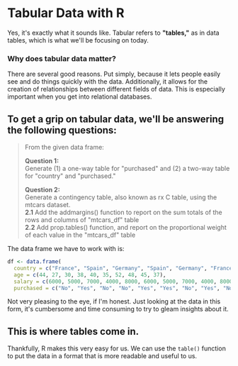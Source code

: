 # Tabular Data with R
Yes, it's exactly what it sounds like. Tabular refers to **"tables,"** as in data tables, which is what we'll be focusing on today.

### Why does tabular data matter?
There are several good reasons. Put simply, because it lets people easily see and do things quickly with the data. Additionally, it allows for the creation of relationships between different fields of data. This is especially important when you get into relational databases.

## To get a grip on tabular data, we'll be answering the following questions:
> From the given data frame:
> 
> **Question 1:** <br />
> Generate (1) a one-way table for "purchased" and (2) a two-way table for "country" and "purchased." <br />
> 
> **Question 2:** <br />
> Generate a contingency table, also known as rx C table, using the mtcars dataset. <br />
> **2.1** Add the addmargins() function to report on the sum totals of the rows and columns of "mtcars_df" table <br />
> **2.2** Add prop.tables() function, and report on the proportional weight of each value in the "mtcars_df" table <br />

The data frame we have to work with is:
```R
df <- data.frame(
  country = c("France", "Spain", "Germany", "Spain", "Germany", "France", "Spain", "France", "Germany", "France"),
  age = c(44, 27, 30, 38, 40, 35, 52, 48, 45, 37),
  salary = c(6000, 5000, 7000, 4000, 8000, 6000, 5000, 7000, 4000, 8000),
  purchased = c("No", "Yes", "No", "No", "Yes", "Yes", "No", "Yes", "No", "Yes")
```
Not very pleasing to the eye, if I'm honest. Just looking at the data in this form, it's cumbersome and time consuming to try to gleam insights about it.

## This is where tables come in.
Thankfully, R makes this very easy for us. We can use the `table()` function to put the data in a format that is more readable and useful to us.



